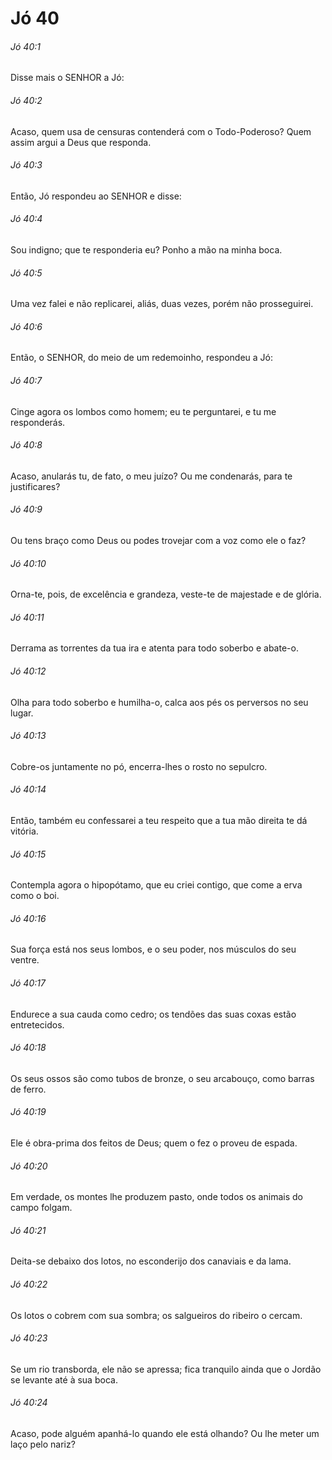 # Jó 40

###### Jó 40:1

Disse mais o SENHOR a Jó:

###### Jó 40:2

Acaso, quem usa de censuras contenderá com o Todo-Poderoso? Quem assim argui a Deus que responda.

###### Jó 40:3

Então, Jó respondeu ao SENHOR e disse:

###### Jó 40:4

Sou indigno; que te responderia eu? Ponho a mão na minha boca.

###### Jó 40:5

Uma vez falei e não replicarei, aliás, duas vezes, porém não prosseguirei.

###### Jó 40:6

Então, o SENHOR, do meio de um redemoinho, respondeu a Jó:

###### Jó 40:7

Cinge agora os lombos como homem; eu te perguntarei, e tu me responderás.

###### Jó 40:8

Acaso, anularás tu, de fato, o meu juízo? Ou me condenarás, para te justificares?

###### Jó 40:9

Ou tens braço como Deus ou podes trovejar com a voz como ele o faz?

###### Jó 40:10

Orna-te, pois, de excelência e grandeza, veste-te de majestade e de glória.

###### Jó 40:11

Derrama as torrentes da tua ira e atenta para todo soberbo e abate-o.

###### Jó 40:12

Olha para todo soberbo e humilha-o, calca aos pés os perversos no seu lugar.

###### Jó 40:13

Cobre-os juntamente no pó, encerra-lhes o rosto no sepulcro.

###### Jó 40:14

Então, também eu confessarei a teu respeito que a tua mão direita te dá vitória.

###### Jó 40:15

Contempla agora o hipopótamo, que eu criei contigo, que come a erva como o boi.

###### Jó 40:16

Sua força está nos seus lombos, e o seu poder, nos músculos do seu ventre.

###### Jó 40:17

Endurece a sua cauda como cedro; os tendões das suas coxas estão entretecidos.

###### Jó 40:18

Os seus ossos são como tubos de bronze, o seu arcabouço, como barras de ferro.

###### Jó 40:19

Ele é obra-prima dos feitos de Deus; quem o fez o proveu de espada.

###### Jó 40:20

Em verdade, os montes lhe produzem pasto, onde todos os animais do campo folgam.

###### Jó 40:21

Deita-se debaixo dos lotos, no esconderijo dos canaviais e da lama.

###### Jó 40:22

Os lotos o cobrem com sua sombra; os salgueiros do ribeiro o cercam.

###### Jó 40:23

Se um rio transborda, ele não se apressa; fica tranquilo ainda que o Jordão se levante até à sua boca.

###### Jó 40:24

Acaso, pode alguém apanhá-lo quando ele está olhando? Ou lhe meter um laço pelo nariz?

